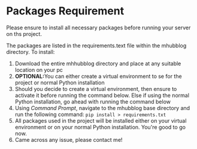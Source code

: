 <h1>Packages Requirement</h1>
<p>Please ensure to install all necessary packages before running your server on ths project.</p>
<p>The packages are listed in the requirements.text file within the mhubblog directory. To install:
    <ol>
        <li>Download the entire mhhubblog directory and place at any suitable location on your pc</li>
        <li><strong>OPTIONAL:</strong>You can either create a virtual environment to se for the project or normal Python installation</li>
        <li>Should you decide to create a virtual environment, then ensure to activate it before running the command below. Else if using the normal Python installation, go ahead with running the command below</li>
        <li>Using <em>Command Prompt</em>, navigate to the mhubblog base directory and run the following command:
            <code>pip install > requirements.txt</code>
        </li>
        <li>All packages used in the project will be installed either on your virtual environment or on your normal Python installation. You're good to go now.</li>
        <li>Came across any issue, please contact me!</li>
    </ol>
</p>
